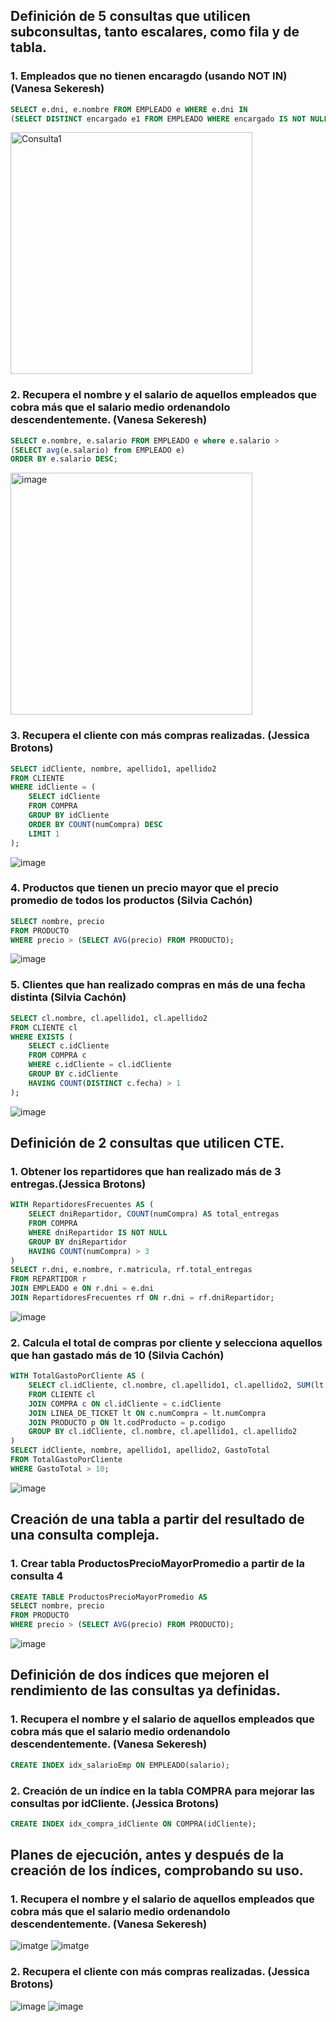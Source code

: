## Definición de 5 consultas que utilicen subconsultas, tanto escalares, como fila y de tabla.

### 1. Empleados que no tienen encaragdo (usando NOT IN) (Vanesa Sekeresh)
```sql
SELECT e.dni, e.nombre FROM EMPLEADO e WHERE e.dni IN
(SELECT DISTINCT encargado e1 FROM EMPLEADO WHERE encargado IS NOT NULL);
```
<img width="387" alt="Consulta1" src="https://github.com/user-attachments/assets/cf6d6576-4067-4075-bf91-c3cb716aab64"/>

### 2. Recupera el nombre y el salario de aquellos empleados que cobra más que el salario medio ordenandolo descendentemente. (Vanesa Sekeresh)
```sql
SELECT e.nombre, e.salario FROM EMPLEADO e where e.salario >
(SELECT avg(e.salario) from EMPLEADO e)
ORDER BY e.salario DESC;
```
<img width="387" alt="image" src="https://github.com/user-attachments/assets/55ce6872-45db-4fb5-b2d7-9a73bd48343c" />

### 3. Recupera el cliente con más compras realizadas. (Jessica Brotons)
```sql
SELECT idCliente, nombre, apellido1, apellido2
FROM CLIENTE
WHERE idCliente = (
    SELECT idCliente
    FROM COMPRA
    GROUP BY idCliente
    ORDER BY COUNT(numCompra) DESC
    LIMIT 1
);
```
![image](https://github.com/user-attachments/assets/16c983b9-288c-47eb-a910-c71fdb083b9a)


### 4. Productos que tienen un precio mayor que el precio promedio de todos los productos (Silvia Cachón)
```sql
SELECT nombre, precio
FROM PRODUCTO
WHERE precio > (SELECT AVG(precio) FROM PRODUCTO);
```
![image](https://github.com/user-attachments/assets/82cc9c06-1f67-4636-be4c-b570d694f1e0)

### 5. Clientes que han realizado compras en más de una fecha distinta (Silvia Cachón)
```sql
SELECT cl.nombre, cl.apellido1, cl.apellido2
FROM CLIENTE cl
WHERE EXISTS (
    SELECT c.idCliente
    FROM COMPRA c
    WHERE c.idCliente = cl.idCliente
    GROUP BY c.idCliente
    HAVING COUNT(DISTINCT c.fecha) > 1
);
```
![image](https://github.com/user-attachments/assets/4ec89405-3c44-4fec-84a0-c410d471f9ee)


## Definición de 2 consultas que utilicen CTE.

### 1. Obtener los repartidores que han realizado más de 3 entregas.(Jessica Brotons)
```sql
WITH RepartidoresFrecuentes AS (
    SELECT dniRepartidor, COUNT(numCompra) AS total_entregas
    FROM COMPRA
    WHERE dniRepartidor IS NOT NULL
    GROUP BY dniRepartidor
    HAVING COUNT(numCompra) > 3
)
SELECT r.dni, e.nombre, r.matricula, rf.total_entregas
FROM REPARTIDOR r 
JOIN EMPLEADO e ON r.dni = e.dni
JOIN RepartidoresFrecuentes rf ON r.dni = rf.dniRepartidor;
```
![image](https://github.com/user-attachments/assets/8695d4e3-c43e-4c1b-9834-6ce29bb9bb2b)

### 2. Calcula el total de compras por cliente y selecciona aquellos que han gastado más de 10 (Silvia Cachón)
```sql
WITH TotalGastoPorCliente AS (
    SELECT cl.idCliente, cl.nombre, cl.apellido1, cl.apellido2, SUM(lt.cantidad * p.precio) AS GastoTotal
    FROM CLIENTE cl
    JOIN COMPRA c ON cl.idCliente = c.idCliente
    JOIN LINEA_DE_TICKET lt ON c.numCompra = lt.numCompra
    JOIN PRODUCTO p ON lt.codProducto = p.codigo
    GROUP BY cl.idCliente, cl.nombre, cl.apellido1, cl.apellido2
)
SELECT idCliente, nombre, apellido1, apellido2, GastoTotal
FROM TotalGastoPorCliente
WHERE GastoTotal > 10;

```
![image](https://github.com/user-attachments/assets/b606d173-b0b2-45fa-89d3-2d9f69c13e4a)


## Creación de una tabla a partir del resultado de una consulta compleja.

### 1. Crear tabla ProductosPrecioMayorPromedio a partir de la consulta 4
```sql
CREATE TABLE ProductosPrecioMayorPromedio AS
SELECT nombre, precio
FROM PRODUCTO
WHERE precio > (SELECT AVG(precio) FROM PRODUCTO);
```
![image](https://github.com/user-attachments/assets/36050b18-aee8-4ec7-898b-4275518bf0d6)

## Definición de dos índices que mejoren el rendimiento de las consultas ya definidas.

### 1. Recupera el nombre y el salario de aquellos empleados que cobra más que el salario medio ordenandolo descendentemente. (Vanesa Sekeresh)
```sql
CREATE INDEX idx_salarioEmp ON EMPLEADO(salario);
```


### 2. Creación de un índice en la tabla COMPRA para mejorar las consultas por idCliente. (Jessica Brotons)
```sql
CREATE INDEX idx_compra_idCliente ON COMPRA(idCliente);
```



## Planes de ejecución, antes y después de la creación de los índices, comprobando su uso.


### 1. Recupera el nombre y el salario de aquellos empleados que cobra más que el salario medio ordenandolo descendentemente. (Vanesa Sekeresh) 
![imatge](https://github.com/user-attachments/assets/9db2e728-edd1-497d-96ab-2e0901fdb12f)
![imatge](https://github.com/user-attachments/assets/22499688-d82e-4f19-8bfb-3fcd1ebe3f68)


### 2. Recupera el cliente con más compras realizadas. (Jessica Brotons)
![image](https://github.com/user-attachments/assets/5558ee74-00f1-48e0-a5c0-062834fc5510)
![image](https://github.com/user-attachments/assets/deb85235-b97f-4f87-989e-13653247594f)


